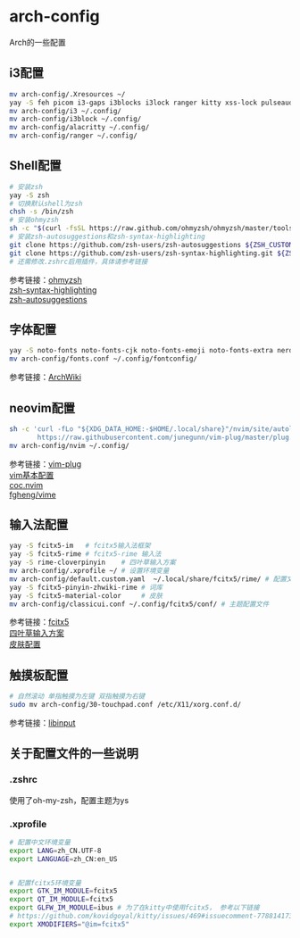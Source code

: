 # arch-config
Arch的一些配置

## i3配置
```sh
mv arch-config/.Xresources ~/
yay -S feh picom i3-gaps i3blocks i3lock ranger kitty xss-lock pulseaudio-ctl
mv arch-config/i3 ~/.config/
mv arch-config/i3block ~/.config/
mv arch-config/alacritty ~/.config/
mv arch-config/ranger ~/.config/
```
## Shell配置
```sh 
# 安装zsh
yay -S zsh
# 切换默认shell为zsh
chsh -s /bin/zsh
# 安装ohmyzsh
sh -c "$(curl -fsSL https://raw.github.com/ohmyzsh/ohmyzsh/master/tools/install.sh)"
# 安装zsh-autosuggestions和zsh-syntax-highlighting
git clone https://github.com/zsh-users/zsh-autosuggestions ${ZSH_CUSTOM:-~/.oh-my-zsh/custom}/plugins/zsh-autosuggestions
git clone https://github.com/zsh-users/zsh-syntax-highlighting.git ${ZSH_CUSTOM:-~/.oh-my-zsh/custom}/plugins/zsh-syntax-highlighting
# 还需修改.zshrc启用插件，具体请参考链接
```
参考链接：[ohmyzsh](https://ohmyz.sh/#install)  
          [zsh-syntax-highlighting](https://github.com/zsh-users/zsh-syntax-highlighting/blob/master/INSTALL.md)  
          [zsh-autosuggestions](https://github.com/zsh-users/zsh-autosuggestions/blob/master/INSTALL.md)
## 字体配置
```sh
yay -S noto-fonts noto-fonts-cjk noto-fonts-emoji noto-fonts-extra nerd-fonts-fira-code
mv arch-config/fonts.conf ~/.config/fontconfig/
```
参考链接：[ArchWiki](https://wiki.archlinux.org/index.php/Font_configuration)
## neovim配置
```sh
sh -c 'curl -fLo "${XDG_DATA_HOME:-$HOME/.local/share}"/nvim/site/autoload/plug.vim --create-dirs \
       https://raw.githubusercontent.com/junegunn/vim-plug/master/plug.vim'
mv arch-config/nvim ~/.config/
```
参考链接：[vim-plug](https://github.com/junegunn/vim-plug)  
          [vim基本配置](http://www.ruanyifeng.com/blog/2018/09/vimrc.html)  
          [coc.nvim](https://github.com/neoclide/coc.nvim)  
          [fgheng/vime](https://github.com/fgheng/vime)
## 输入法配置
```sh
yay -S fcitx5-im   # fcitx5输入法框架
yay -S fcitx5-rime # fcitx5-rime 输入法
yay -S rime-cloverpinyin    # 四叶草输入方案
mv arch-config/.xprofile ~/ # 设置环境变量
mv arch-config/default.custom.yaml  ~/.local/share/fcitx5/rime/ # 配置文件
yay -S fcitx5-pinyin-zhwiki-rime # 词库
yay -S fcitx5-material-color     # 皮肤
mv arch-config/classicui.conf ~/.config/fcitx5/conf/ # 主题配置文件
```
参考链接：[fcitx5](https://wiki.archlinux.org/index.php/Fcitx5)  
          [四叶草输入方案](https://github.com/fkxxyz/rime-cloverpinyin)  
          [皮肤配置](https://github.com/hosxy/Fcitx5-Material-Color)
## 触摸板配置
```sh
# 自然滚动 单指触摸为左键 双指触摸为右键
sudo mv arch-config/30-touchpad.conf /etc/X11/xorg.conf.d/
```
参考链接：[libinput](https://wiki.archlinux.org/index.php/Libinput)
## 关于配置文件的一些说明
### .zshrc
使用了oh-my-zsh，配置主题为ys
### .xprofile
```sh
# 配置中文环境变量
export LANG=zh_CN.UTF-8
export LANGUAGE=zh_CN:en_US


# 配置fcitx5环境变量
export GTK_IM_MODULE=fcitx5
export QT_IM_MODULE=fcitx5
export GLFW_IM_MODULE=ibus # 为了在kitty中使用fcitx5， 参考以下链接
# https://github.com/kovidgoyal/kitty/issues/469#issuecomment-778814173
export XMODIFIERS="@im=fcitx5"
```





